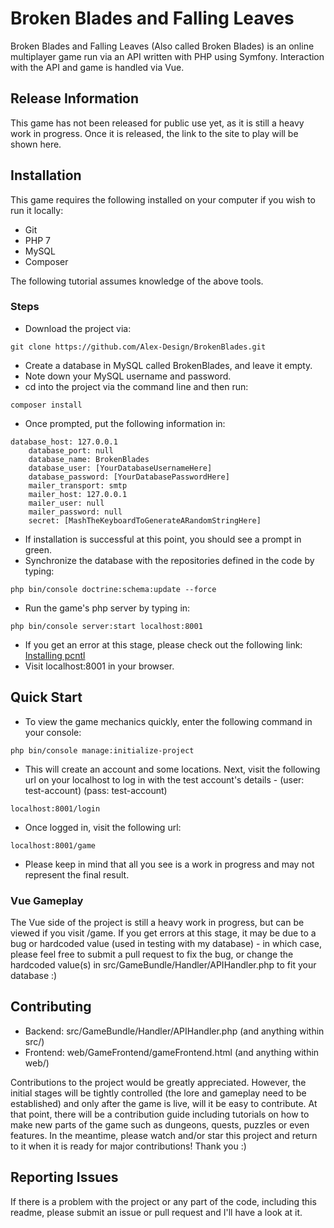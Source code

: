 # Broken Blades and Falling Leaves

Broken Blades and Falling Leaves (Also called Broken Blades) is an online multiplayer game run via an API written with PHP using Symfony. Interaction with the API and game is handled via Vue.

## Release Information

This game has not been released for public use yet, as it is still a heavy work in progress. Once it is released, the link to the site to play will be shown here.

## Installation

This game requires the following installed on your computer if you wish to run it locally:
- Git
- PHP 7
- MySQL
- Composer

The following tutorial assumes knowledge of the above tools.

### Steps

- Download the project via:
```
git clone https://github.com/Alex-Design/BrokenBlades.git
```
- Create a database in MySQL called BrokenBlades, and leave it empty.
- Note down your MySQL username and password.
- cd into the project via the command line and then run:
```
composer install
```
- Once prompted, put the following information in:
```
database_host: 127.0.0.1
    database_port: null
    database_name: BrokenBlades
    database_user: [YourDatabaseUsernameHere]
    database_password: [YourDatabasePasswordHere]
    mailer_transport: smtp
    mailer_host: 127.0.0.1
    mailer_user: null
    mailer_password: null
    secret: [MashTheKeyboardToGenerateARandomStringHere]
```
- If installation is successful at this point, you should see a prompt in green.
- Synchronize the database with the repositories defined in the code by typing:
```
php bin/console doctrine:schema:update --force
```
- Run the game's php server by typing in:
```
php bin/console server:start localhost:8001
```
- If you get an error at this stage, please check out the following link: [Installing pcntl](https://stackoverflow.com/questions/33036773/how-to-enable-pcntl-in-php-while-using-a-framework-like-symfony2)
- Visit localhost:8001 in your browser.

## Quick Start

- To view the game mechanics quickly, enter the following command in your console:
```
php bin/console manage:initialize-project
```
- This will create an account and some locations. Next, visit the following url on your localhost to log in with the test account's details - (user: test-account) (pass: test-account)
```
localhost:8001/login
```
- Once logged in, visit the following url:
```
localhost:8001/game
```
- Please keep in mind that all you see is a work in progress and may not represent the final result.

### Vue Gameplay

The Vue side of the project is still a heavy work in progress, but can be viewed if you visit /game. If you get errors at this stage, it may be due to a bug or hardcoded value (used in testing with my database) - in which case, please feel free to submit a pull request to fix the bug, or change the hardcoded value(s) in src/GameBundle/Handler/APIHandler.php to fit your database :)

## Contributing

* Backend: src/GameBundle/Handler/APIHandler.php
(and anything within src/)
* Frontend: web/GameFrontend/gameFrontend.html
(and anything within web/)

Contributions to the project would be greatly appreciated. However, the initial stages will be tightly controlled (the lore and gameplay need to be established) and only after the game is live, will it be easy to contribute. At that point, there will be a contribution guide including tutorials on how to make new parts of the game such as dungeons, quests, puzzles or even features. In the meantime, please watch and/or star this project and return to it when it is ready for major contributions! Thank you :)

## Reporting Issues

If there is a problem with the project or any part of the code, including this readme, please submit an issue or pull request and I'll have a look at it.
